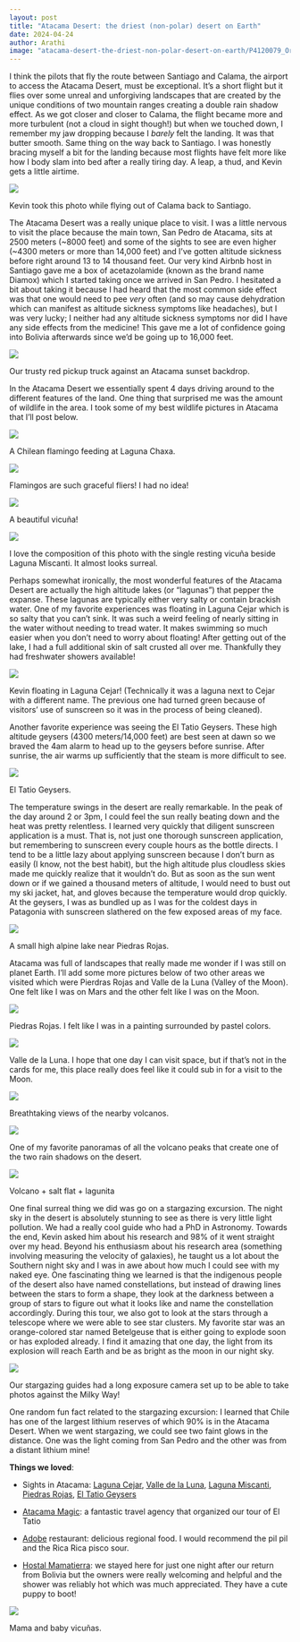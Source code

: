 ```yaml
---
layout: post
title: "Atacama Desert: the driest (non-polar) desert on Earth"
date: 2024-04-24
author: Arathi
image: "atacama-desert-the-driest-non-polar-desert-on-earth/P4120079_Original.jpeg"
---
```


I think the pilots that fly the route between Santiago and Calama, the airport to access the Atacama Desert, must be exceptional. It’s a short flight but it flies over some unreal and unforgiving landscapes that are created by the unique conditions of two mountain ranges creating a double rain shadow effect. As we got closer and closer to Calama, the flight became more and more turbulent (not a cloud in sight though!) but when we touched down, I remember my jaw dropping because I _barely_ felt the landing. It was that butter smooth. Same thing on the way back to Santiago. I was honestly bracing myself a bit for the landing because most flights have felt more like how I body slam into bed after a really tiring day. A leap, a thud, and Kevin gets a little airtime.



![](assets/img/atacama-desert-the-driest-non-polar-desert-on-earth/20240417_094747_Original.jpeg)

<figcaption>

Kevin took this photo while flying out of Calama back to Santiago.

</figcaption>

The Atacama Desert was a really unique place to visit. I was a little nervous to visit the place because the main town, San Pedro de Atacama, sits at 2500 meters (~8000 feet) and some of the sights to see are even higher (~4300 meters or more than 14,000 feet) and I’ve gotten altitude sickness before right around 13 to 14 thousand feet. Our very kind Airbnb host in Santiago gave me a box of acetazolamide (known as the brand name Diamox) which I started taking once we arrived in San Pedro. I hesitated a bit about taking it because I had heard that the most common side effect was that one would need to pee _very_ often (and so may cause dehydration which can manifest as altitude sickness symptoms like headaches), but I was very lucky; I neither had any altitude sickness symptoms nor did I have any side effects from the medicine! This gave me a lot of confidence going into Bolivia afterwards since we’d be going up to 16,000 feet.



![](assets/img/atacama-desert-the-driest-non-polar-desert-on-earth/P4110143_Original.jpeg)

<figcaption>

Our trusty red pickup truck against an Atacama sunset backdrop.

</figcaption>

In the Atacama Desert we essentially spent 4 days driving around to the different features of the land. One thing that surprised me was the amount of wildlife in the area. I took some of my best wildlife pictures in Atacama that I’ll post below.



![](assets/img/atacama-desert-the-driest-non-polar-desert-on-earth/P4100051_Original.jpeg)

<figcaption>

A Chilean flamingo feeding at Laguna Chaxa.

</figcaption>



![](assets/img/atacama-desert-the-driest-non-polar-desert-on-earth/P4100040_Original.jpeg)

<figcaption>

Flamingos are such graceful fliers! I had no idea!

</figcaption>



![](assets/img/atacama-desert-the-driest-non-polar-desert-on-earth/P4110109%7E2_Original.jpeg)

<figcaption>

A beautiful vicuña!

</figcaption>



![](assets/img/atacama-desert-the-driest-non-polar-desert-on-earth/P4110102_Original.jpeg)

<figcaption>

I love the composition of this photo with the single resting vicuña beside Laguna Miscanti. It almost looks surreal.

</figcaption>

Perhaps somewhat ironically, the most wonderful features of the Atacama Desert are actually the high altitude lakes (or “lagunas”) that pepper the expanse. These lagunas are typically either very salty or contain brackish water. One of my favorite experiences was floating in Laguna Cejar which is so salty that you can’t sink. It was such a weird feeling of nearly sitting in the water without needing to tread water. It makes swimming so much easier when you don’t need to worry about floating! After getting out of the lake, I had a full additional skin of salt crusted all over me. Thankfully they had freshwater showers available!



![](assets/img/atacama-desert-the-driest-non-polar-desert-on-earth/20240410_101824_Original.jpeg)

<figcaption>

Kevin floating in Laguna Cejar! (Technically it was a laguna next to Cejar with a different name. The previous one had turned green because of visitors’ use of sunscreen so it was in the process of being cleaned).

</figcaption>

Another favorite experience was seeing the El Tatio Geysers. These high altitude geysers (4300 meters/14,000 feet) are best seen at dawn so we braved the 4am alarm to head up to the geysers before sunrise. After sunrise, the air warms up sufficiently that the steam is more difficult to see.



![](assets/img/atacama-desert-the-driest-non-polar-desert-on-earth/P4120011_Original.jpeg)

<figcaption>

El Tatio Geysers.

</figcaption>

The temperature swings in the desert are really remarkable. In the peak of the day around 2 or 3pm, I could feel the sun really beating down and the heat was pretty relentless. I learned very quickly that diligent sunscreen application is a must. That is, not just one thorough sunscreen application, but remembering to sunscreen every couple hours as the bottle directs. I tend to be a little lazy about applying sunscreen because I don’t burn as easily (I know, not the best habit), but the high altitude plus cloudless skies made me quickly realize that it wouldn’t do. But as soon as the sun went down or if we gained a thousand meters of altitude, I would need to bust out my ski jacket, hat, and gloves because the temperature would drop quickly. At the geysers, I was as bundled up as I was for the coldest days in Patagonia with sunscreen slathered on the few exposed areas of my face.



![](assets/img/atacama-desert-the-driest-non-polar-desert-on-earth/P4110137_Original.jpeg)

<figcaption>

A small high alpine lake near Piedras Rojas.

</figcaption>

Atacama was full of landscapes that really made me wonder if I was still on planet Earth. I’ll add some more pictures below of two other areas we visited which were Pierdras Rojas and Valle de la Luna (Valley of the Moon). One felt like I was on Mars and the other felt like I was on the Moon.



![](assets/img/atacama-desert-the-driest-non-polar-desert-on-earth/P4110127_Original.jpeg)

<figcaption>

Piedras Rojas. I felt like I was in a painting surrounded by pastel colors.

</figcaption>



![](assets/img/atacama-desert-the-driest-non-polar-desert-on-earth/P4120079_Original.jpeg)

<figcaption>

Valle de la Luna. I hope that one day I can visit space, but if that’s not in the cards for me, this place really does feel like it could sub in for a visit to the Moon.

</figcaption>



![](assets/img/atacama-desert-the-driest-non-polar-desert-on-earth/P4120054_Original.jpeg)

<figcaption>

Breathtaking views of the nearby volcanos.

</figcaption>



![](assets/img/atacama-desert-the-driest-non-polar-desert-on-earth/P4100014_Original.jpeg)

<figcaption>

One of my favorite panoramas of all the volcano peaks that create one of the two rain shadows on the desert.

</figcaption>



![](assets/img/atacama-desert-the-driest-non-polar-desert-on-earth/P4100071_Original.jpeg)

<figcaption>

Volcano + salt flat + lagunita

</figcaption>

One final surreal thing we did was go on a stargazing excursion. The night sky in the desert is absolutely stunning to see as there is very little light pollution. We had a really cool guide who had a PhD in Astronomy. Towards the end, Kevin asked him about his research and 98% of it went straight over my head. Beyond his enthusiasm about his research area (something involving measuring the velocity of galaxies), he taught us a lot about the Southern night sky and I was in awe about how much I could see with my naked eye. One fascinating thing we learned is that the indigenous people of the desert also have named constellations, but instead of drawing lines between the stars to form a shape, they look at the darkness between a group of stars to figure out what it looks like and name the constellation accordingly. During this tour, we also got to look at the stars through a telescope where we were able to see star clusters. My favorite star was an orange-colored star named Betelgeuse that is either going to explode soon or has exploded already. I find it amazing that one day, the light from its explosion will reach Earth and be as bright as the moon in our night sky.



![](assets/img/atacama-desert-the-driest-non-polar-desert-on-earth/DSC_7354_Original.png)

<figcaption>

Our stargazing guides had a long exposure camera set up to be able to take photos against the Milky Way!

</figcaption>

One random fun fact related to the stargazing excursion: I learned that Chile has one of the largest lithium reserves of which 90% is in the Atacama Desert. When we went stargazing, we could see two faint glows in the distance. One was the light coming from San Pedro and the other was from a distant lithium mine!

**Things we loved**:

- Sights in Atacama: [Laguna Cejar](https://maps.app.goo.gl/5Pum3V21ryxvUhsB7?g_st=ic), [Valle de la Luna](https://maps.app.goo.gl/df6XNL3n6ZLtifYU7?g_st=ic), [Laguna Miscanti](https://maps.app.goo.gl/Y35E7L9917VjVKs79?g_st=ic), [Piedras Rojas](https://maps.app.goo.gl/jSb9wcew7iZnYj6w8?g_st=ic), [El Tatio Geysers](https://maps.app.goo.gl/YNogihC7WetWgA878?g_st=ic) 
    
- [Atacama Magic](https://maps.app.goo.gl/rxZM3qXamnFeu8Gu5?g_st=ic): a fantastic travel agency that organized our tour of El Tatio
    
- [Adobe](https://maps.app.goo.gl/uci33KEzDiexd4jg6?g_st=ic) restaurant: delicious regional food. I would recommend the pil pil and the Rica Rica pisco sour.
    
- [Hostal Mamatierra](https://maps.app.goo.gl/5KLS3xWvC3vYpyRb9?g_st=ic): we stayed here for just one night after our return from Bolivia but the owners were really welcoming and helpful and the shower was reliably hot which was much appreciated. They have a cute puppy to boot!
    



![](assets/img/atacama-desert-the-driest-non-polar-desert-on-earth/P4110081_Original.jpeg)

<figcaption>

Mama and baby vicuñas.

</figcaption>
